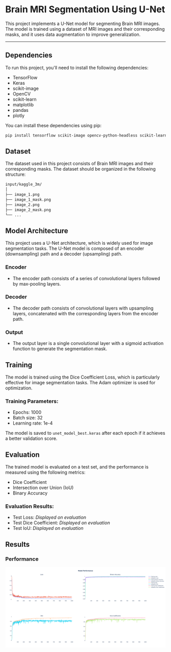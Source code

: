 

# Brain MRI Segmentation Using U-Net

This project implements a U-Net model for segmenting Brain MRI images. The model is trained using a dataset of MRI images and their corresponding masks, and it uses data augmentation to improve generalization.

---


## Dependencies

To run this project, you'll need to install the following dependencies:

- TensorFlow
- Keras
- scikit-image
- OpenCV
- scikit-learn
- matplotlib
- pandas
- plotly

You can install these dependencies using pip:

```bash
pip install tensorflow scikit-image opencv-python-headless scikit-learn matplotlib pandas plotly
```

## Dataset

The dataset used in this project consists of Brain MRI images and their corresponding masks. The dataset should be organized in the following structure:

```
input/kaggle_3m/
│
├── image_1.png
├── image_1_mask.png
├── image_2.png
├── image_2_mask.png
└── ...
```

## Model Architecture

This project uses a U-Net architecture, which is widely used for image segmentation tasks. The U-Net model is composed of an encoder (downsampling) path and a decoder (upsampling) path.

### Encoder
- The encoder path consists of a series of convolutional layers followed by max-pooling layers.

### Decoder
- The decoder path consists of convolutional layers with upsampling layers, concatenated with the corresponding layers from the encoder path.

### Output
- The output layer is a single convolutional layer with a sigmoid activation function to generate the segmentation mask.

## Training

The model is trained using the Dice Coefficient Loss, which is particularly effective for image segmentation tasks. The Adam optimizer is used for optimization.

### Training Parameters:
- Epochs: 1000
- Batch size: 32
- Learning rate: 1e-4

The model is saved to `unet_model_best.keras` after each epoch if it achieves a better validation score.

## Evaluation

The trained model is evaluated on a test set, and the performance is measured using the following metrics:
- Dice Coefficient
- Intersection over Union (IoU)
- Binary Accuracy

### Evaluation Results:
- Test Loss: *Displayed on evaluation*
- Test Dice Coefficient: *Displayed on evaluation*
- Test IoU: *Displayed on evaluation*

## Results

### Performance
![Performance](https://github.com/aeiwz/mri_image_proc/blob/982f3197534c505ba362f1070ed2e9543a33d95f/src/img/Performance%20model.png)


